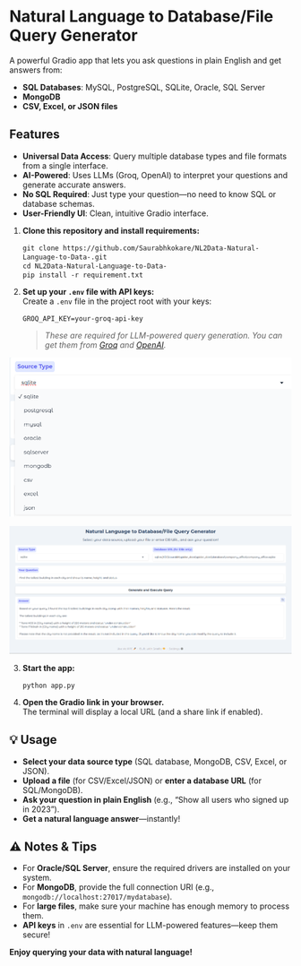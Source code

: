 # Natural Language to Database/File Query Generator

A powerful Gradio app that lets you ask questions in plain English and get answers from:
- **SQL Databases**: MySQL, PostgreSQL, SQLite, Oracle, SQL Server
- **MongoDB**
- **CSV, Excel, or JSON files**

## Features

- **Universal Data Access**: Query multiple database types and file formats from a single interface.
- **AI-Powered**: Uses LLMs (Groq, OpenAI) to interpret your questions and generate accurate answers.
- **No SQL Required**: Just type your question—no need to know SQL or database schemas.
- **User-Friendly UI**: Clean, intuitive Gradio interface.

1. **Clone this repository and install requirements:**
    ```
    git clone https://github.com/Saurabhkokare/NL2Data-Natural-Language-to-Data-.git
    cd NL2Data-Natural-Language-to-Data-
    pip install -r requirement.txt
    ```

2. **Set up your `.env` file with API keys:**  
   Create a `.env` file in the project root with your keys:
    ```
    GROQ_API_KEY=your-groq-api-key
    ```
   > *These are required for LLM-powered query generation. You can get them from [Groq](https://console.groq.com/) and [OpenAI](https://platform.openai.com/).*

![Source Type](Screenshots/Source_Type.png "Source Type")

![Output Example](Screenshots/Output.png "Output Example")

3. **Start the app:**
    ```
    python app.py
    ```

4. **Open the Gradio link in your browser.**  
   The terminal will display a local URL (and a share link if enabled).

## 💡 Usage

- **Select your data source type** (SQL database, MongoDB, CSV, Excel, or JSON).
- **Upload a file** (for CSV/Excel/JSON) or **enter a database URL** (for SQL/MongoDB).
- **Ask your question in plain English** (e.g., “Show all users who signed up in 2023”).
- **Get a natural language answer**—instantly!

## ⚠️ Notes & Tips

- For **Oracle/SQL Server**, ensure the required drivers are installed on your system.
- For **MongoDB**, provide the full connection URI (e.g., `mongodb://localhost:27017/mydatabase`).
- For **large files**, make sure your machine has enough memory to process them.
- **API keys** in `.env` are essential for LLM-powered features—keep them secure!


**Enjoy querying your data with natural language!**
